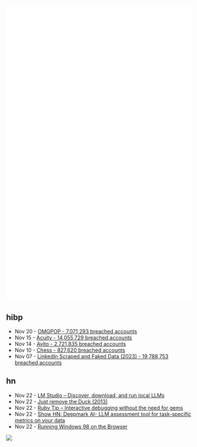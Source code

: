 ![Metrics](https://raw.githubusercontent.com/phixion/phixion/master/metrics.svg)

## hibp

<!--
for https://github.com/phixion/phixion/blob/main/.github/workflows/feeds.yml
-->
<!--START_SECTION:haveibeenpwnd-->
- Nov 20 - [OMGPOP - 7,071,293 breached accounts](https://haveibeenpwned.com/PwnedWebsites#OMGPOP)
- Nov 15 - [Acuity - 14,055,729 breached accounts](https://haveibeenpwned.com/PwnedWebsites#Acuity)
- Nov 14 - [Avito - 2,721,835 breached accounts](https://haveibeenpwned.com/PwnedWebsites#Avito)
- Nov 10 - [Chess - 827,620 breached accounts](https://haveibeenpwned.com/PwnedWebsites#Chess)
- Nov 07 - [LinkedIn Scraped and Faked Data (2023) - 19,788,753 breached accounts](https://haveibeenpwned.com/PwnedWebsites#LinkedInScrape2023)
<!--END_SECTION:haveibeenpwnd-->

## hn

<!--
for https://github.com/phixion/phixion/blob/main/.github/workflows/feeds.yml
-->
<!--START_SECTION:hn-->
- Nov 22 - [LM Studio – Discover, download, and run local LLMs](https://lmstudio.ai/)
- Nov 22 - [Just remove the Duck (2013)](https://rachelbythebay.com/w/2013/06/05/duck/)
- Nov 22 - [Ruby Tip – Interactive debugging without the need for gems](https://a-chacon.com/en/ruby/irb/tip/2023/11/20/ruby-tip-binding-irb.html)
- Nov 22 - [Show HN: Deepmark AI- LLM assessment tool for task-specific metrics on your data](https://github.com/IngestAI/deepmark)
- Nov 22 - [Running Windows 98 on the Browser](https://copy.sh/v86/?profile=windows98)
<!--END_SECTION:hn-->

<!--
for https://yhype.me
-->
![](https://hit.yhype.me/github/profile?user_id=13013670)

